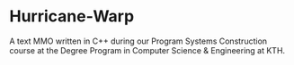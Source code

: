 # Hurricane-Warp
A text MMO written in C++ during our Program Systems Construction course at the Degree Program in Computer Science & Engineering at KTH.

